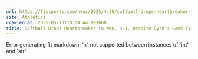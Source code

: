 ```yaml
---
url: https://fiusports.com/news/2025/4/26/softball-drops-heartbreaker-to-wku-3-1-despite-byrds-game-tying-single.aspx
site: Athletics
crawled_at: 2025-05-13T10:04:44.192668
title: Softball Drops Heartbreaker to WKU, 3-1, Despite Byrd's Game-Tying Single - FIU Athletics
---
```


Error generating fit markdown: '<' not supported between instances of 'int' and 'str'